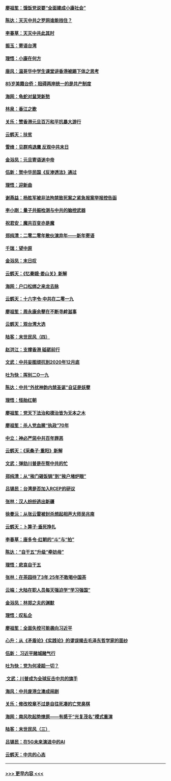 #### [廖祖笙：饿饭党说要“全面建成小康社会”](../pages/nsc993/n11767482.md?t=01042133) 
#### [陈达：天灭中共之罗网谁能挡住？](../pages/nsc993/n11767465.md?t=01042133) 
#### [李春草：天灭中共此其时](../pages/nsc993/n11767452.md?t=01042133) 
#### [振玉：寄语台湾](../pages/nsc993/n11767432.md?t=01042133) 
#### [理悟：小康在何方](../pages/nsc993/n11767394.md?t=01042133) 
#### [唐风：温哥华中学生课堂讲香港被踢下体之思考](../pages/nsc993/n11766848.md?t=01042133) 
#### [85岁美籍台侨：阻碍两岸统一的是共产制度](../pages/nsc993/n11765043.md?t=01042133) 
#### [海网：龟蛇对鼠哭新愁](../pages/nsc993/n11764895.md?t=01042133) 
#### [林泉：香江之歌](../pages/nsc993/n11764415.md?t=01042133) 
#### [关乐：赞香港元旦百万和平抗暴大游行](../pages/nsc993/n11764382.md?t=01042133) 
#### [云鹤天：扶贫](../pages/nsc993/n11764245.md?t=01042133) 
#### [雪绮：见群鸡退鹰  反观中共末日](../pages/nsc993/n11762112.md?t=01042133) 
#### [金浴凤：元旦寄语迷中帝](../pages/nsc993/n11761788.md?t=01042133) 
#### [伍新：贺中华民国《反渗透法》通过](../pages/nsc993/n11761994.md?t=01042133) 
#### [理悟：迎新曲](../pages/nsc993/n11761152.md?t=01042133) 
#### [谢燕益：杨胜军被非法拘禁致死案之紧急报案举报控告函](../pages/nsc993/n11756134.md?t=01042133) 
#### [李小刚：量子共振检测与中共的脑控武器](../pages/nsc993/n11754518.md?t=01042133) 
#### [祝君安：魔共百变亦是魔](../pages/nsc993/n11754469.md?t=01042133) 
#### [郑纯清：二零二零年散伙演弃年——新年寄语](../pages/nsc993/n11754195.md?t=01042133) 
#### [千瑞：望中原](../pages/nsc993/n11754159.md?t=01042133) 
#### [金浴凤：末日叹](../pages/nsc993/n11752359.md?t=01042133) 
#### [云鹤天：《忆秦娥‧娄山关》新解](../pages/nsc993/n11752348.md?t=01042133) 
#### [海网：户口松绑之来龙去脉](../pages/nsc993/n11752328.md?t=01042133) 
#### [云鹤天：十六字令‧中共在二零一九](../pages/nsc993/n11752305.md?t=01042133) 
#### [廖祖笙：周永康余孽在不断寻衅滋事](../pages/nsc993/n11751013.md?t=01042133) 
#### [云鹤天：观台湾大选](../pages/nsc993/n11751007.md?t=01042133) 
#### [陆客：末世民风（四）](../pages/nsc993/n11749203.md?t=01042133) 
#### [赵洪江：支撑香港 砥砺前行](../pages/nsc993/n11748482.md?t=01042133) 
#### [文武：中共妄图顽抗到2020年12月底](../pages/nsc993/n11748446.md?t=01042133) 
#### [吐为快：挥别二O一九](../pages/nsc993/n11748411.md?t=01042133) 
#### [陈达：中共“外扰神韵内禁圣诞”自证是妖孽](../pages/nsc993/n11748226.md?t=01042133) 
#### [理悟：怪胎红朝](../pages/nsc993/n11748206.md?t=01042133) 
#### [廖祖笙：党天下法治和德治皆为无本之木](../pages/nsc993/n11748135.md?t=01042133) 
#### [廖祖笙：杀人党血腥“执政”70年](../pages/nsc993/n11745144.md?t=01042133) 
#### [中立：神必严惩中共百年罪恶](../pages/nsc993/n11744970.md?t=01042133) 
#### [云鹤天：《采桑子‧重阳》新解](../pages/nsc993/n11744948.md?t=01042133) 
#### [文武：弹劾川普是在帮中共的忙](../pages/nsc993/n11744758.md?t=01042133) 
#### [郑纯清：从“挨门砸饭锅”到“挨户堵炉眼”](../pages/nsc993/n11744745.md?t=01042133) 
#### [吕锡民：台湾是否加入RCEP的研议](../pages/nsc993/n11744701.md?t=01042133) 
#### [张林：汉人纷纷逃出新疆](../pages/nsc993/n11743530.md?t=01042133) 
#### [徐曼沅：从张云雷被封杀想起相声大师吴兆南](../pages/nsc993/n11741816.md?t=01042133) 
#### [云鹤天：卜算子‧垂死挣扎](../pages/nsc993/n11739956.md?t=01042133) 
#### [李春草：唐多令‧红朝的“斗”与“拍”](../pages/nsc993/n11739830.md?t=01042133) 
#### [陈达：“自干五”升级“牵妨母”](../pages/nsc993/n11739724.md?t=01042133) 
#### [理悟：悲哀自干五](../pages/nsc993/n11739547.md?t=01042133) 
#### [张林：在茶园待了3年 25年不敢喝中国茶](../pages/nsc993/n11739240.md?t=01042133) 
#### [云端：大陆在职人员每天强迫学“学习强国”](../pages/nsc993/n11738735.md?t=01042133) 
#### [金浴凤：林郑之夫的渊默](../pages/nsc993/n11737735.md?t=01042133) 
#### [理悟：叹私企](../pages/nsc993/n11737715.md?t=01042133) 
#### [廖祖笙：全面失控可能袭向习近平](../pages/nsc993/n11737704.md?t=01042133) 
#### [心升：从《矛盾论》《实践论》的谬误揭去毛泽东哲学家的面纱](../pages/nsc993/n11736962.md?t=01042133) 
#### [伍新： 习近平赌城赌气行](../pages/nsc993/n11736929.md?t=01042133) 
#### [吐为快：党为何凌蹈一切？](../pages/nsc993/n11736915.md?t=01042133) 
#### [ 文武：川普成为全球反击中共的旗手](../pages/nsc993/n11736882.md?t=01042133) 
#### [海风：中共废港立澳成闹剧](../pages/nsc993/n11735857.md?t=01042133) 
#### [关乐：修改校章不过是自往死凑的亡党臭棋](../pages/nsc993/n11735097.md?t=01042133) 
#### [海网：南风吹起势燎原——有感于“光复茂名”模式重演](../pages/nsc993/n11732308.md?t=01042133) 
#### [陆客：末世民风（三）](../pages/nsc993/n11732211.md?t=01042133) 
#### [吕锡民：在5G未来演进中的AI](../pages/nsc993/n11730010.md?t=01042133) 
#### [云鹤天：中共的心态](../pages/nsc993/n11729906.md?t=01042133) 

----
#### [ >>> 更早内容 <<< ](../indexes/nsc993-earlier.md)
